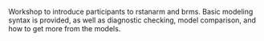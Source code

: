 Workshop to introduce participants to rstanarm and brms. Basic modeling syntax is provided, as well as diagnostic checking, model comparison, and how to get more from the models.
